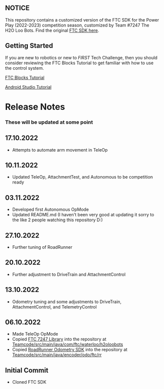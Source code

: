 ## NOTICE

This repository contains a customized version of the FTC SDK for the Power Play (2022-2023) competition season, customized by Team #7247 The H2O Loo Bots. Find the original [FTC SDK here](https://github.com/FIRST-Tech-Challenge/FtcRobotController).

## Getting Started
If you are new to robotics or new to *FIRST* Tech Challenge, then you should consider reviewing the FTC Blocks Tutorial to get familiar with how to use the control system.

[FTC Blocks Tutorial](https://github.com/FIRST-Tech-Challenge/FtcRobotController/wiki/Blocks-Tutorial)

[Android Studio Tutorial](https://github.com/FIRST-Tech-Challenge/FtcRobotController/wiki/Android-Studio-Tutorial)

# Release Notes

### These will be updated at some point

## 17.10.2022

* Attempts to automate arm movement in TeleOp

## 10.11.2022

* Updated TeleOp, AttachmentTest, and Autonomous to be competition ready

## 03.11.2022

* Developed first Autonomous OpMode
* Updated README.md (I haven't been very good at updating it sorry to the like 2 people watching this repository D:)

## 27.10.2022

* Further tuning of RoadRunner

## 20.10.2022

* Further adjustment to DriveTrain and AttachmentControl

## 13.10.2022

* Odometry tuning and some adjustments to DriveTrain, AttachmentControl, and TelemetryControl

## 06.10.2022

* Made TeleOp OpMode
* Copied [FTC 7247 Library](https://github.com/Waterloo-Robotics/FTC-H2OLoo-Quickstart) into the repository at [Teamcode/src/main/java/com/ftc/waterloo/h2oloobots](https://github.com/Waterloo-Robotics/PowerPlay7247/Teamcode/src/main/java/com/ftc/waterloo/h2oloobots)
* Copied [RoadRunner Odometry SDK](https://github.com/acmerobotics/roadrunner-quickstart) into the repository at [Teamcode/src/main/java/encoder/odo/ftc/rr](https://github.com/Waterloo-Robotics/PowerPlay7247/Teamcode/src/main/java/encoder/odo/ftc/rr)

## Initial Commit

* Cloned FTC SDK
